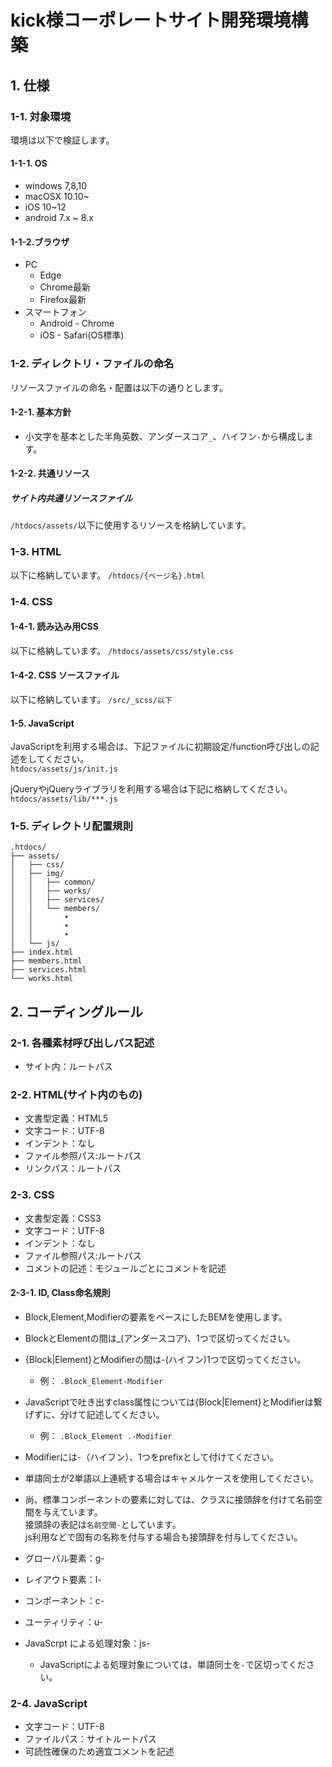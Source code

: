 # kick様コーポレートサイト開発環境構築

## 1. 仕様
### 1-1. 対象環境
環境は以下で検証します。

#### 1-1-1. OS
* windows 7,8,10
* macOSX 10.10~
* iOS 10~12
* android 7.x ~ 8.x

#### 1-1-2.ブラウザ
* PC
	* Edge
	* Chrome最新
	* Firefox最新
* スマートフォン
	* Android -  Chrome
	* iOS - Safari(OS標準)

### 1-2. ディレクトリ・ファイルの命名
リソースファイルの命名・配置は以下の通りとします。

#### 1-2-1. 基本方針

* 小文字を基本とした半角英数、アンダースコア`_`、ハイフン`-`から構成します。

#### 1-2-2. 共通リソース
##### サイト内共通リソースファイル
`/htdocs/assets/`以下に使用するリソースを格納しています。

### 1-3. HTML

以下に格納しています。
`/htdocs/{ページ名}.html`

### 1-4. CSS
#### 1-4-1. 読み込み用CSS
以下に格納しています。
`/htdocs/assets/css/style.css`

#### 1-4-2. CSS ソースファイル
以下に格納しています。
`/src/_scss/以下`

#### 1-5. JavaScript
JavaScriptを利用する場合は、下記ファイルに初期設定/function呼び出しの記述をしてください。  
`htdocs/assets/js/init.js`  

jQueryやjQueryライブラリを利用する場合は下記に格納してください。  
`htdocs/assets/lib/***.js`

### 1-5. ディレクトリ配置規則

```
.htdocs/
├── assets/
│   ├── css/
│   ├── img/
│   │   ├── common/
│   │   ├── works/
│   │   ├── services/
│   │   └── members/
│   │ 		•
│   │ 		•
│   │ 		•
│   └── js/
├── index.html
├── members.html
├── services.html
└── works.html
``` 

## 2. コーディングルール

### 2-1. 各種素材呼び出しパス記述
* サイト内：ルートパス

### 2-2. HTML(サイト内のもの)
* 文書型定義：HTML5
* 文字コード：UTF-8
* インデント：なし
* ファイル参照パス:ルートパス
* リンクパス：ルートパス

### 2-3. CSS
* 文書型定義：CSS3
* 文字コード：UTF-8
* インデント：なし
* ファイル参照パス:ルートパス
* コメントの記述：モジュールごとにコメントを記述

#### 2-3-1. ID, Class命名規則
* Block,Element,Modifierの要素をベースにしたBEMを使用します。
* BlockとElementの間は_(アンダースコア)、1つで区切ってください。
* {Block|Element}とModifierの間は-(ハイフン)1つで区切ってください。
    * 例： `.Block_Element-Modifier`
* JavaScriptで吐き出すclass属性については{Block|Element}とModifierは繋げずに、分けて記述してください。
    * 例： `.Block_Element .-Modifier`
* Modifierには-（ハイフン）、1つをprefixとして付けてください。
* 単語同士が2単語以上連続する場合はキャメルケースを使用してください。

* 尚、標準コンポーネントの要素に対しては、クラスに接頭辞を付けて名前空間を与えています。<br>接頭辞の表記は`名前空間-`としています。<br>js利用などで固有の名称を付与する場合も接頭辞を付与してください。

* グローバル要素：g-
* レイアウト要素：l-
* コンポーネント：c-
* ユーティリティ：u-
* JavaScrpt による処理対象：js-
    * JavaScriptによる処理対象については、単語同士を`-`で区切ってください。

### 2-4. JavaScript
* 文字コード：UTF-8
* ファイルパス：サイトルートパス
* 可読性確保のため適宜コメントを記述